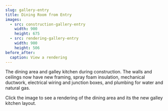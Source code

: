 ```yaml
---
slug: gallery-entry
title: Dining Room from Entry
images:
  - src: construction-gallery-entry
    width: 900
    height: 675
  - src: rendering-gallery-entry
    width: 900
    height: 506
before_after:
  caption: View a rendering
---
```

The dining area and galley kitchen during construction. The walls and ceilings now have new framing, spray foam insulation, mechanical ductwork, electrical wiring and junction boxes, and plumbing for water and natural gas.

Click the image to see a rendering of the dining area and its the new galley kitchen layout.